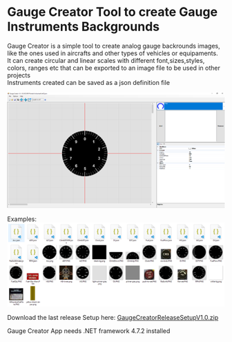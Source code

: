 # Gauge Creator Tool to create Gauge Instruments Backgrounds 

Gauge Creator is a simple tool to create analog gauge backrounds images, like the ones used in aircrafts and other types of vehicles or equipaments.<br>
It can create circular and linear scales with different font,sizes,styles, colors, ranges etc that can be exported to an image file to be used in other projects<br>
Instruments created can be saved as a json definition file

![Screen shot](https://github.com/tnnovak/GaugeCreatorRelease/blob/main/Screenshot1.png?raw=true)

Examples:
![Examples](https://github.com/tnnovak/GaugeCreatorRelease/blob/main/Examples.png?raw=true)

Download the last release Setup here:
[GaugeCreatorReleaseSetupV1.0.zip](https://github.com/tnnovak/GaugeCreatorRelease/releases/tag/v1.0)

Gauge Creator App needs .NET framework 4.7.2 installed 





